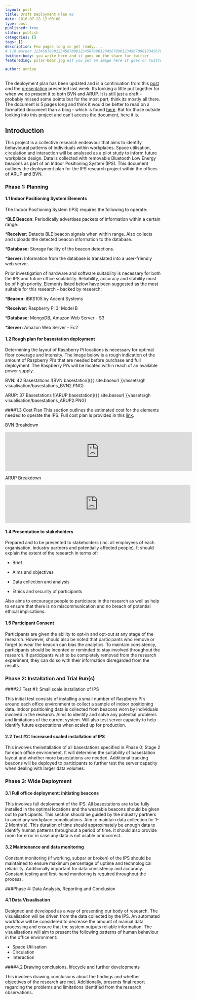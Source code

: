 ```yaml
---
layout: post
title: Draft Deployment Plan #2
date: 2016-07-28 12:00:00
type: post
published: true
status: publish
categories: []
tags: []
description: Few pages long so get ready....
# 110 marker 1234567890123456789012345678901234567890123456789012345678901234567890123456789012345678901234567890123456789
twitter-body: you write here and it goes on the share for twitter
featuredimg: polar-bear.jpg #if you put an image here it goes on twitter too

author: annisa
---
```


The deployment plan has been updated and is a continuation from this [post](http://where-in.space/2016/deployment_plan) and the [presentation](https://docs.google.com/presentation/d/1eniaMt-oF0j2T6xsk2-SeEzSBYBUHL4aM-gxdqBZfVA/edit) presented last week. Its looking a little put together for when we do present it to both BVN and ARUP. It is still just a draft -  probably missed some points but for the most part, think its mostly all there. The document is 5 pages long and think it would be better to read on a formatted document than a blog - which is found [here](https://docs.google.com/document/d/1L8gizBj6gpVW3I6eQ1Eui6eQ3fnXm1l-0P-m0jl37HE/edit#). But for those outside looking into this project and can't access the document, here it is. 

## Introduction

This project is a collective research endeavour that aims to identify behavioural patterns of individuals within workplaces. Space utilisation, circulation and interaction will be analysed as a pilot study to inform future workplace design. Data is collected with removable Bluetooth Low Energy beacons as part of an Indoor Positioning System (IPS). This document outlines the deployment plan for the IPS research project within the offices of ARUP and BVN.

### Phase 1: Planning

#### 1.1 Indoor Positioning System Elements
	 
The Indoor Positioning System (IPS) requires the following to operate:

*<b>BLE Beacon:</b> Periodically advertises packets of information within a certain range.

*<b>Receiver:</b> Detects BLE beacon signals when within range. Also collects and uploads the detected beacon information to the database.

*<b>Database:</b> Storage facility of the beacon detections.

*<b>Server:</b> Information from the database is translated into a user-friendly web server. 

Prior investigation of hardware and software suitability is necessary for both the IPS and future office scalability. Reliability, accuracy and stability must be of high priority. Elements listed below have been suggested as the most suitable for this research - backed by research:

*<b>Beacon:</b> iBKS105 by Accent Systems

*<b>Receiver:</b> Raspberry Pi 3: Model B

*<b>Database:</b> MongoDB, Amazon Web Server - S3

*<b>Server:</b> Amazon Web Server - Ec2

#### 1.2 Rough plan for basestation deployment

Determining the layout of Raspberry Pi locations is necessary for optimal floor coverage and intensity. The image below is a rough indication of the amount of Raspberry Pi’s that are needed before purchase and full deployment. The Raspberry Pi’s will be located within reach of an available power supply.

BVN: 42 Basestations
![BVN basestation]({{ site.baseurl }}/assets/gh visualisation/basestations_BVN2.PNG)

ARUP: 37 Basestations
![ARUP basestation]({{ site.baseurl }}/assets/gh visualisation/basestations_ARUP2.PNG) 

####1.3 Cost Plan
This section outlines the estimated cost for the elements needed to operate the IPS. Full cost plan is provided in this 
[link](https://docs.google.com/spreadsheets/d/1M43rWYlgAy95g27Mp202UL6_K9fjLoq766Cmmh3SibE/edit#gid=0).

BVN Breakdown
<iframe width="605" height="126" seamless frameborder="0" scrolling="no" src="https://docs.google.com/spreadsheets/d/1M43rWYlgAy95g27Mp202UL6_K9fjLoq766Cmmh3SibE/pubchart?oid=1963134417&amp;format=image"></iframe>

ARUP Breakdown
<iframe width="600" height="123" seamless frameborder="0" scrolling="no" src="https://docs.google.com/spreadsheets/d/1M43rWYlgAy95g27Mp202UL6_K9fjLoq766Cmmh3SibE/pubchart?oid=1784038529&amp;format=image"></iframe>

#### 1.4 Presentation to stakeholders

Prepared and to be presented to stakeholders (inc. all employees of each organisation, industry partners and potentially affected people). It should explain the extent of the research in terms of:

* Brief

* Aims and objectives

* Data collection and analysis

* Ethics and security of participants

Also aims to encourage people to participate in the research as well as help to ensure that there is no miscommunication and no breach of potential ethical implications.

#### 1.5 Participant Consent 

Participants are given the ability to opt-in and opt-out at any stage of the research. However, should also be noted that participants who remove or forget to wear the beacon can bias the analytics. To maintain consistency, participants should be incented or reminded to stay involved throughout the research. If participants wish to be completely removed from the research experiment, they can do so with their information disregarded from the results.

### Phase 2: Installation and Trial Run(s)

####2.1 Test #1: Small scale installation of IPS 

This initial test consists of installing a small number of Raspberry Pi’s around each office environment to collect a sample of indoor positioning data. Indoor positioning data is collected from beacons worn by individuals involved in the research. Aims to identify and solve any potential problems and limitations of the current system. Will also test server capacity to help identify future expectations when scaled up for production. 

#### 2.2 Test #2: Increased scaled installation of IPS

This involves theinstallation of all basestations specified in Phase 0: Stage 2 for each office environment.  It will determine the suitability of basestation layout and whether more basestations are needed. Additional tracking beacons will be deployed to participants to further test the server capacity when dealing with larger data volumes.

### Phase 3: Wide Deployment

#### 3.1 Full office deployment: initiating beacons

This involves full deployment of the IPS. All basestations are to be fully installed in the optimal locations and the wearable beacons should be given out to participants.  This section should be guided by the industry partners to avoid any workplace complications. 
Aim to maintain data collection for 1-2 Month(s). This duration of time should approximately be enough data to identify human patterns throughout a period of time. It should also provide room for error in case any data is not usable or incorrect. 

#### 3.2 Maintenance and data monitoring

Constant monitoring (if working, subpar or broken) of the IPS should be maintained to ensure maximum percentage of uptime and technological reliability. Additionally important for data consistency and accuracy. Constant testing and first-hand monitoring is required throughout the process.

###Phase 4: Data Analysis, Reporting and Conclusion

#### 4.1 Data Visualisation

Designed and developed as a way of presenting our body of research. The visualisation will be driven from the data collected by the IPS. An automated workflow will be considered to decrease the amount of manual data processing and ensure that the system outputs reliable information. The visualisations will aim to present the following patterns of human behaviour in the office environment:

* Space Utilisation
* Circulation
* Interaction

####4.2 Drawing conclusions, lifecycle and further developments

This involves drawing conclusions about the findings and whether objectives of the research are met. Additionally, presents final report regarding the problems and limitations identified from the research observations. 
